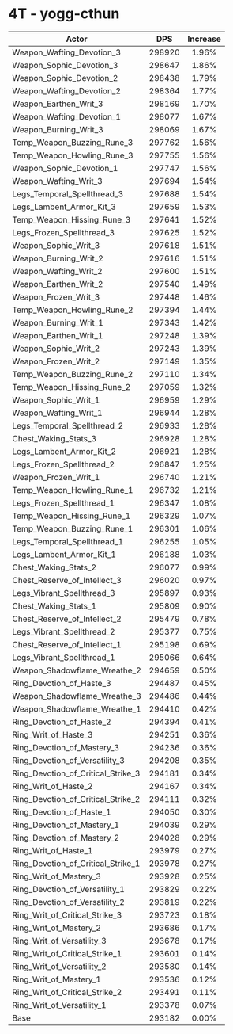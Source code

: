 # 4T - yogg-cthun
| Actor | DPS | Increase |
|---|:---:|:---:|
|Weapon_Wafting_Devotion_3|298920|1.96%|
|Weapon_Sophic_Devotion_3|298647|1.86%|
|Weapon_Sophic_Devotion_2|298438|1.79%|
|Weapon_Wafting_Devotion_2|298364|1.77%|
|Weapon_Earthen_Writ_3|298169|1.70%|
|Weapon_Wafting_Devotion_1|298077|1.67%|
|Weapon_Burning_Writ_3|298069|1.67%|
|Temp_Weapon_Buzzing_Rune_3|297762|1.56%|
|Temp_Weapon_Howling_Rune_3|297755|1.56%|
|Weapon_Sophic_Devotion_1|297747|1.56%|
|Weapon_Wafting_Writ_3|297694|1.54%|
|Legs_Temporal_Spellthread_3|297688|1.54%|
|Legs_Lambent_Armor_Kit_3|297659|1.53%|
|Temp_Weapon_Hissing_Rune_3|297641|1.52%|
|Legs_Frozen_Spellthread_3|297625|1.52%|
|Weapon_Sophic_Writ_3|297618|1.51%|
|Weapon_Burning_Writ_2|297616|1.51%|
|Weapon_Wafting_Writ_2|297600|1.51%|
|Weapon_Earthen_Writ_2|297540|1.49%|
|Weapon_Frozen_Writ_3|297448|1.46%|
|Temp_Weapon_Howling_Rune_2|297394|1.44%|
|Weapon_Burning_Writ_1|297343|1.42%|
|Weapon_Earthen_Writ_1|297248|1.39%|
|Weapon_Sophic_Writ_2|297243|1.39%|
|Weapon_Frozen_Writ_2|297149|1.35%|
|Temp_Weapon_Buzzing_Rune_2|297110|1.34%|
|Temp_Weapon_Hissing_Rune_2|297059|1.32%|
|Weapon_Sophic_Writ_1|296959|1.29%|
|Weapon_Wafting_Writ_1|296944|1.28%|
|Legs_Temporal_Spellthread_2|296933|1.28%|
|Chest_Waking_Stats_3|296928|1.28%|
|Legs_Lambent_Armor_Kit_2|296921|1.28%|
|Legs_Frozen_Spellthread_2|296847|1.25%|
|Weapon_Frozen_Writ_1|296740|1.21%|
|Temp_Weapon_Howling_Rune_1|296732|1.21%|
|Legs_Frozen_Spellthread_1|296347|1.08%|
|Temp_Weapon_Hissing_Rune_1|296329|1.07%|
|Temp_Weapon_Buzzing_Rune_1|296301|1.06%|
|Legs_Temporal_Spellthread_1|296255|1.05%|
|Legs_Lambent_Armor_Kit_1|296188|1.03%|
|Chest_Waking_Stats_2|296077|0.99%|
|Chest_Reserve_of_Intellect_3|296020|0.97%|
|Legs_Vibrant_Spellthread_3|295897|0.93%|
|Chest_Waking_Stats_1|295809|0.90%|
|Chest_Reserve_of_Intellect_2|295479|0.78%|
|Legs_Vibrant_Spellthread_2|295377|0.75%|
|Chest_Reserve_of_Intellect_1|295198|0.69%|
|Legs_Vibrant_Spellthread_1|295066|0.64%|
|Weapon_Shadowflame_Wreathe_2|294659|0.50%|
|Ring_Devotion_of_Haste_3|294487|0.45%|
|Weapon_Shadowflame_Wreathe_3|294486|0.44%|
|Weapon_Shadowflame_Wreathe_1|294410|0.42%|
|Ring_Devotion_of_Haste_2|294394|0.41%|
|Ring_Writ_of_Haste_3|294251|0.36%|
|Ring_Devotion_of_Mastery_3|294236|0.36%|
|Ring_Devotion_of_Versatility_3|294208|0.35%|
|Ring_Devotion_of_Critical_Strike_3|294181|0.34%|
|Ring_Writ_of_Haste_2|294167|0.34%|
|Ring_Devotion_of_Critical_Strike_2|294111|0.32%|
|Ring_Devotion_of_Haste_1|294050|0.30%|
|Ring_Devotion_of_Mastery_1|294039|0.29%|
|Ring_Devotion_of_Mastery_2|294028|0.29%|
|Ring_Writ_of_Haste_1|293979|0.27%|
|Ring_Devotion_of_Critical_Strike_1|293978|0.27%|
|Ring_Writ_of_Mastery_3|293928|0.25%|
|Ring_Devotion_of_Versatility_1|293829|0.22%|
|Ring_Devotion_of_Versatility_2|293819|0.22%|
|Ring_Writ_of_Critical_Strike_3|293723|0.18%|
|Ring_Writ_of_Mastery_2|293686|0.17%|
|Ring_Writ_of_Versatility_3|293678|0.17%|
|Ring_Writ_of_Critical_Strike_1|293601|0.14%|
|Ring_Writ_of_Versatility_2|293580|0.14%|
|Ring_Writ_of_Mastery_1|293536|0.12%|
|Ring_Writ_of_Critical_Strike_2|293491|0.11%|
|Ring_Writ_of_Versatility_1|293378|0.07%|
|Base|293182|0.00%|

